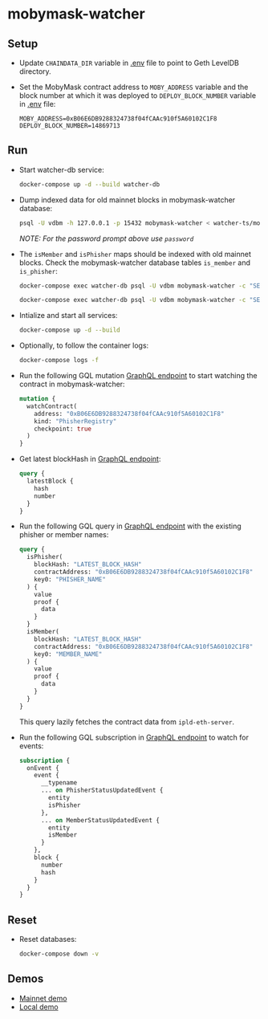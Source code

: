 # mobymask-watcher

## Setup

* Update `CHAINDATA_DIR` variable in [.env](./.env) file to point to Geth LevelDB directory.

* Set the MobyMask contract address to `MOBY_ADDRESS` variable and the block number at which it was deployed to `DEPLOY_BLOCK_NUMBER` variable in [.env](./.env) file:

  ```
  MOBY_ADDRESS=0xB06E6DB9288324738f04fCAAc910f5A60102C1F8
  DEPLOY_BLOCK_NUMBER=14869713
  ```

## Run

* Start watcher-db service:

  ```bash
  docker-compose up -d --build watcher-db
  ```

* Dump indexed data for old mainnet blocks in mobymask-watcher database:

  ```bash
  psql -U vdbm -h 127.0.0.1 -p 15432 mobymask-watcher < watcher-ts/mobymask-watcher-db.sql
  ```

  *NOTE: For the password prompt above use `password`*

* The `isMember` and `isPhisher` maps should be indexed with old mainnet blocks. Check the mobymask-watcher database tables `is_member` and `is_phisher`:

  ```bash
  docker-compose exec watcher-db psql -U vdbm mobymask-watcher -c "SELECT block_hash, block_number, contract_address, key0, value FROM is_member"
  ```

  ```bash
  docker-compose exec watcher-db psql -U vdbm mobymask-watcher -c "SELECT block_hash, block_number, contract_address, key0, value FROM is_phisher"
  ```

* Intialize and start all services:

  ```bash
  docker-compose up -d --build
  ```

* Optionally, to follow the container logs:

  ```bash
  docker-compose logs -f
  ```

* Run the following GQL mutation [GraphQL endpoint](http://127.0.0.1:3001/graphql) to start watching the contract in mobymask-watcher:

  ```graphql
  mutation {
    watchContract(
      address: "0xB06E6DB9288324738f04fCAAc910f5A60102C1F8"
      kind: "PhisherRegistry"
      checkpoint: true
    )
  }
  ```

* Get latest blockHash in [GraphQL endpoint](http://127.0.0.1:3001/graphql):

  ```graphql
  query {
    latestBlock {
      hash
      number
    }
  }
  ```

* Run the following GQL query in [GraphQL endpoint](http://127.0.0.1:3001/graphql) with the existing phisher or member names:

  ```graphql
  query {
    isPhisher(
      blockHash: "LATEST_BLOCK_HASH"
      contractAddress: "0xB06E6DB9288324738f04fCAAc910f5A60102C1F8"
      key0: "PHISHER_NAME"
    ) {
      value
      proof {
        data
      }
    }
    isMember(
      blockHash: "LATEST_BLOCK_HASH"
      contractAddress: "0xB06E6DB9288324738f04fCAAc910f5A60102C1F8"
      key0: "MEMBER_NAME"
    ) {
      value
      proof {
        data
      }
    }
  }
  ```

  This query lazily fetches the contract data from `ipld-eth-server`.

* Run the following GQL subscription in [GraphQL endpoint](http://127.0.0.1:3001/graphql) to watch for events:

  ```graphql
  subscription {
    onEvent {
      event {
        __typename
        ... on PhisherStatusUpdatedEvent {
          entity
          isPhisher
        },
        ... on MemberStatusUpdatedEvent {
          entity
          isMember
        }
      },
      block {
        number
        hash
      }
    }
  }
  ```

## Reset

* Reset databases:

  ```bash
  docker-compose down -v
  ```

## Demos

* [Mainnet demo](./demo/mainnet.md)
* [Local demo](./demo/local.md)
